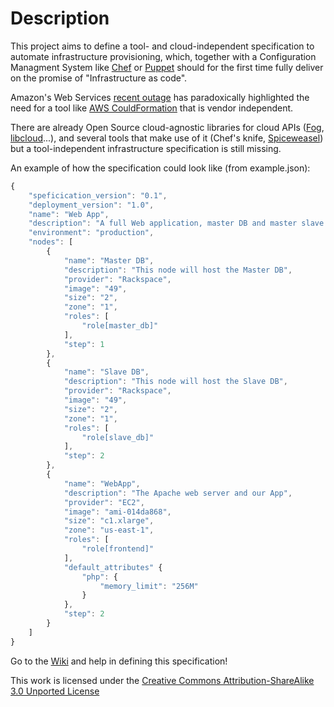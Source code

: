 Description
===========
This project aims to define a tool- and cloud-independent specification to automate infrastructure provisioning, which, together with a Configuration Managment System like [Chef](http://wiki.opscode.com/display/chef/Home) or [Puppet](http://projects.puppetlabs.com/projects/puppet/wiki) should for the first time fully deliver on the promise of "Infrastructure as code".

Amazon's Web Services [recent outage](http://agilesysadmin.net/ec2-outage-lessons) has paradoxically highlighted the need for a tool like [AWS CouldFormation](http://aws.amazon.com/documentation/cloudformation/) that is vendor independent.

There are already Open Source cloud-agnostic libraries for cloud APIs ([Fog](https://github.com/geemus/fog), [libcloud](http://incubator.apache.org/libcloud/)...), and several tools that make use of it (Chef's knife, [Spiceweasel](https://github.com/mattray/spiceweasel)) but a tool-independent infrastructure specification is still missing.

An example of how the specification could look like (from example.json):

```javascript
{
    "speficication_version": "0.1",
    "deployment_version": "1.0",
    "name": "Web App",
    "description": "A full Web application, master DB and master slave deployment",
    "environment": "production",
    "nodes": [
        {
            "name": "Master DB",
            "description": "This node will host the Master DB",
            "provider": "Rackspace",
            "image": "49",
            "size": "2",
            "zone": "1",
            "roles": [
                "role[master_db]"
            ],
            "step": 1
        },
        {
            "name": "Slave DB",
            "description": "This node will host the Slave DB",
            "provider": "Rackspace",
            "image": "49",
            "size": "2",
            "zone": "1",
            "roles": [
                "role[slave_db]"
            ],
            "step": 2
        },
        {
            "name": "WebApp",
            "description": "The Apache web server and our App",
            "provider": "EC2",
            "image": "ami-014da868",
            "size": "c1.xlarge",
            "zone": "us-east-1",
            "roles": [
                "role[frontend]"
            ],
            "default_attributes" {
                "php": {
                    "memory_limit": "256M"
                }
            },
            "step": 2
        }
    ]
}
```

Go to the [Wiki](https://github.com/tobami/Infrastructure-Deployment-Spec/wiki) and help in defining this specification!

This work is licensed under the [Creative Commons Attribution-ShareAlike 3.0 Unported License](http://creativecommons.org/licenses/by-sa/3.0/)
